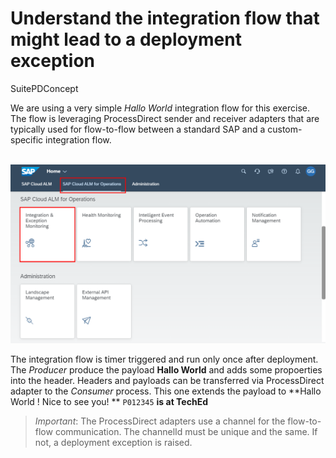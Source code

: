 # Understand the integration flow that might lead to a deployment exception

SuitePDConcept

We are using a very simple *Hallo World* integration flow for this exercise. The flow is leveraging ProcessDirect sender and receiver adapters that are typically used for  flow-to-flow between a standard SAP and a custom-specific integration flow. 

<br>![](/exercises/ex1/images/CALMLandingIntExMon.png)

The integration flow is timer triggered and run only once after deployment. The *Producer* produce the payload **Hallo World** and adds some propoerties into the header. Headers and payloads can be transferred via ProcessDirect adapter to the *Consumer* process. This one extends the payload to **Hallo World ! Nice to see you! ** `P012345` **is at TechEd**

>
> *Important*: The ProcessDirect adapters use a channel for the flow-to-flow communication. The channelId must be unique and the same. If not, a deployment exception is raised. 
>  
